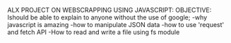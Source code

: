 ALX PROJECT ON WEBSCRAPPING USING JAVASCRIPT:
OBJECTIVE: Ishould be able to explain to anyone without the use of google;
-why javascript is amazing
-how to manipulate JSON data
-how to use 'request' and fetch API
-How to read and write a file using fs module
